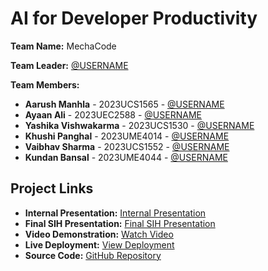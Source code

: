 # AI for Developer Productivity

**Team Name:** MechaCode

**Team Leader:** [@USERNAME](https://github.com/SK-ULL)

**Team Members:**

- **Aarush Manhla** - 2023UCS1565 - [@USERNAME](https://github.com/SK-ULL)
- **Ayaan Ali** - 2023UEC2588 - [@USERNAME](https://github.com/Ayaan-Ali-Khan)
- **Yashika Vishwakarma** - 2023UCS1530 - [@USERNAME](https://github.com/yashikavishwakarma)
- **Khushi Panghal** - 2023UME4014 - [@USERNAME](https://github.com/USERNAME)
- **Vaibhav Sharma** - 2023UCS1552 - [@USERNAME](https://github.com/svaibhav0703)
- **Kundan Bansal** - 2023UME4044 - [@USERNAME](https://github.com/USERNAME)

## Project Links

- **Internal Presentation:** [Internal Presentation](/files/Internal_PPT_MechaCode.pdf)
- **Final SIH Presentation:** [Final SIH Presentation](/files/SIH_PPT_MECHACODE.pptx)
- **Video Demonstration:** [Watch Video](https://youtu.be/3BiRrK8_NtQ?si=Yk8VWMDLG7FBz7ZM)
- **Live Deployment:** [View Deployment](https://mechacode-invoicer.netlify.app/)
- **Source Code:** [GitHub Repository](https://github.com/Ayaan-Ali-Khan/Invoicer_mechacode)
